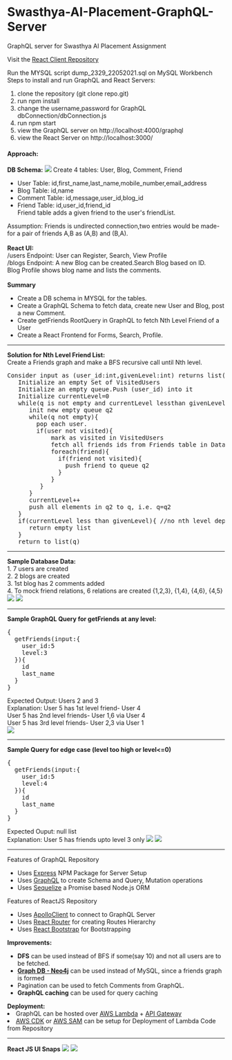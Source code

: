 # Swasthya-AI-Placement-GraphQL-Server
GraphQL server for Swasthya AI Placement Assignment

Visit the <a href='https://github.com/Rajrahane/Swasthya-AI-Placement-React-Server'>React Client Repository</a>

Run the MYSQL script dump_2329_22052021.sql on MySQL Workbench<br>
Steps to install and run GraphQL and React Servers:<br>
1. clone the repository (git clone repo.git)
2. run npm install
3. change the username,password for GraphQL dbConnection/dbConnection.js
4. run npm start
5. view the GraphQL server on http://localhost:4000/graphql
6. view the React Server on http://localhost:3000/

<h4>Approach:</h4>
<b>DB Schema:</b>
<img src="output/dbDiagramJPG.JPG">
Create 4 tables: User, Blog, Comment, Friend<br>
<ul>
<li>User Table: id,first_name,last_name,mobile_number,email_address</li>
<li>Blog Table: id,name</li>
<li>Comment Table: id,message,user_id,blog_id</li>
<li>Friend Table: id,user_id,friend_id<br>
Friend table adds a given friend to the user's friendList.</li>
  </ul>
Assumption: Friends is undirected connection,two entries would be made- for a pair of friends A,B as (A,B) and (B,A).
<br><br>
<b>React UI:</b><br>
/users Endpoint: User can Register, Search, View Profile<br>
/blogs Endpoint: A new Blog can be created.Search Blog based on ID.<br>
Blog Profile shows blog name and lists the comments.<br>
<br>
<b>Summary</b><br>
<ul>
<li>Create a DB schema in MYSQL for the tables.</li>
<li>Create a GraphQL Schema to fetch data, create new User and Blog, post a new Comment.</li>
<li>Create getFriends RootQuery in GraphQL to fetch Nth Level Friend of a User</li>
<li>Create a React Frontend for Forms, Search, Profile.</li>
</ul>
<hr>
<b>Solution for Nth Level Friend List:</b><br>
Create a Friends graph and make a BFS recursive call until Nth level.<br>
<pre>
Consider input as (user_id:int,givenLevel:int) returns list(users)
   Initialize an empty Set of VisitedUsers
   Initialize an empty queue.Push (user_id) into it
   Initialize currentLevel=0
   while(q is not empty and currentLevel lessthan givenLevel){
      init new empty queue q2
      while(q not empty){
        pop each user.
        if(user not visited){
            mark as visited in VisitedUsers
            fetch all friends ids from Friends table in Database
            foreach(friend){
              if(friend not visited){
                push friend to queue q2
              }
            }
         }
      }
      currentLevel++
      push all elements in q2 to q, i.e. q=q2
   }
   if(currentLevel less than givenLevel){ //no nth level depth possible, too few levels
      return empty list
   }
   return to_list(q)
</pre>
<hr>
<b>Sample Database Data:</b><br>
1. 7 users are created<br>
2. 2 blogs are created<br>
3. 1st blog has 2 comments added<br>
4. To mock friend relations, 6 relations are created {1,2,3}, {1,4}, {4,6}, {4,5}<br>
<img src="output/UsersGraph.png">
<img src="output/BasicUserQuery.JPG">
<hr>
<b>Sample GraphQL Query for getFriends at any level:</b>
<pre>
{
  getFriends(input:{
    user_id:5
    level:3
  }){
    id
    last_name
  }
}
</pre>
Expected Output: Users 2 and 3<br>
Explanation: User 5 has 1st level friend- User 4<br>
User 5 has 2nd level friends- User 1,6 via User 4<br>
User 5 has 3rd level friends- User 2,3 via User 1<br>
<img src="output/sampleQuery.JPG">
<hr>
<b>Sample Query for edge case (level too high or level<=0)</b>
<pre>
{
  getFriends(input:{
    user_id:5
    level:4
  }){
    id
    last_name
  }
}
</pre>
Expected Ouput: null list<br>
Explanation: User 5 has friends upto level 3 only
 <img src="output/LevelTooHigh.JPG">
 <img src="output/Level0.JPG">
<hr>
Features of GraphQL Repository
  <ul>
    <li>Uses <a href="https://expressjs.com/">Express</a> NPM Package for Server Setup</li>
    <li>Uses <a href="https://graphql.org/">GraphQL</a> to create Schema and Query, Mutation operations</li>
    <li>Uses <a href="https://sequelize.org/">Sequelize</a> a Promise based Node.js ORM</li>
  </ul>
 Features of ReactJS Repository
    <ul>
      <li>Uses <a href="https://www.apollographql.com/docs/react/">ApolloClient</a> to connect to GraphQL Server</li>
      <li>Uses <a href="https://reactrouter.com/web/guides/quick-start">React Router</a> for creating Routes Hierarchy</li>
      <li>Uses <a href="https://react-bootstrap.github.io/">React Bootstrap</a> for Bootstrapping </li>
    </ul>

<b>Improvements:</b><br>
   <ul>
   <li><b>DFS</b> can be used instead of BFS if some(say 10) and not all users are to be fetched.</li>
   <li><b><a href="https://neo4j.com/developer/graph-database/">Graph DB - Neo4j</a></b> can be used instead of MySQL, since a friends graph is formed</li>
<li>Pagination can be used to fetch Comments from GraphQL.</li>
<li><b>GraphQL caching</b> can be used for query caching</li>
</ul>
<b>Deployment:</b><br>
   <li>GraphQL can be hosted over <a href="https://aws.amazon.com/lambda/">AWS Lambda</a> + <a href="https://aws.amazon.com/api-gateway/">API Gateway</a></li>
<li><a href="https://aws.amazon.com/cdk/">AWS CDK</a> or <a href="https://aws.amazon.com/serverless/sam/">AWS SAM</a> can be setup for Deployment of Lambda Code from Repository</li>
<hr>
<b>React JS UI Snaps</b>
<img src="output/BlogProfile.JPG">
<img src="output/UserSearch.JPG">
